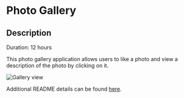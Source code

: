 # Photo Gallery

## Description

Duration: 12 hours

This photo gallery application allows users to like a photo and view a description of the photo by clicking on it.

![Gallery view](../wireframes/wireframe.gallery.png)

Additional README details can be found [here](https://github.com/PrimeAcademy/readme-template/blob/master/README.md).
